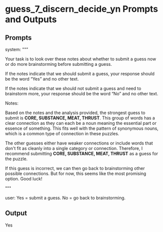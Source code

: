 # guess_7_discern_decide_yn Prompts and Outputs

## Prompts

system: ""”

Your task is to look over these notes about whether to submit a guess now or do more brainstorming before submitting a guess.

If the notes indicate that we should submit a guess, your response should be the word “Yes” and no other text.

If the notes indicate that we should not submit a guess and need to brainstorm more, your response should be the word “No” and no other text.

Notes:

Based on the notes and the analysis provided, the strongest guess to submit is **CORE, SUBSTANCE, MEAT, THRUST**. This group of words has a clear connection as they can each be a noun meaning the essential part or essence of something. This fits well with the pattern of synonymous nouns, which is a common type of connection in these puzzles.

The other guesses either have weaker connections or include words that don't fit as cleanly into a single category or connection. Therefore, I recommend submitting **CORE, SUBSTANCE, MEAT, THRUST** as a guess for the puzzle. 

If this guess is incorrect, we can then go back to brainstorming other possible connections. But for now, this seems like the most promising option. Good luck!

"""

user: Yes = submit a guess. No = go back to brainstorming.

## Output

Yes

